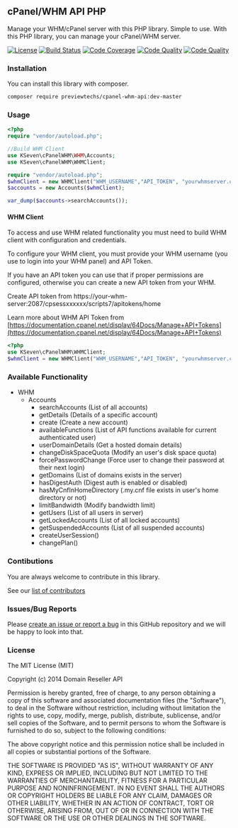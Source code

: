 ## cPanel/WHM API PHP
Manage your WHM/cPanel server with this PHP library. Simple to use. With this PHP library, you can manage your cPanel/WHM server.

[![License](https://img.shields.io/packagist/l/previewtechs/cpanel-whm-api.svg)](https://github.com/k7brasil/WHM-CPanel-API/blob/master/LICENSE)
[![Build Status](https://api.travis-ci.org/k7brasil/WHM-CPanel-API.svg?branch=master)](https://travis-ci.org/k7brasil/WHM-CPanel-API)
[![Code Coverage](https://scrutinizer-ci.com/g/k7brasil/WHM-CPanel-API/badges/coverage.png?b=master)](https://scrutinizer-ci.com/g/k7brasil/WHM-CPanel-API/?branch=master)
[![Code Quality](https://scrutinizer-ci.com/g/k7brasil/WHM-CPanel-API/badges/quality-score.png?b=master)](https://scrutinizer-ci.com/g/k7brasil/WHM-CPanel-API/?branch=master)
[![Code Quality](https://scrutinizer-ci.com/g/k7brasil/WHM-CPanel-API/badges/code-intelligence.svg?b=master)](https://scrutinizer-ci.com/g/k7brasil/WHM-CPanel-API/?branch=master)

### Installation

You can install this library with composer.

```bash
composer require previewtechs/cpanel-whm-api:dev-master
```

### Usage
```php
<?php
require "vendor/autoload.php";

//Build WHM Client
use KSeven\cPanelWHM\WHM\Accounts;
use KSeven\cPanelWHM\WHMClient;

require "vendor/autoload.php";
$whmClient = new WHMClient("WHM_USERNAME","API_TOKEN", "yourwhmserver.com", 2087);
$accounts = new Accounts($whmClient);

var_dump($accounts->searchAccounts());
```

#### WHM Client

To access and use WHM related functionality you must need to build WHM client with configuration
and credentials.

To configure your WHM client, you must provide your WHM username (you use to login into your WHM panel) and API Token. 

If you have an API token you can use that if proper permissions are configured, otherwise
you can create a new API token from your WHM.

Create API token from https://your-whm-server:2087/cpsessxxxxxx/scripts7/apitokens/home

Learn more about WHM API Token from [https://documentation.cpanel.net/display/64Docs/Manage+API+Tokens](https://documentation.cpanel.net/display/64Docs/Manage+API+Tokens)
```php
<?php
use KSeven\cPanelWHM\WHMClient;
$whmClient = new WHMClient("WHM_USERNAME","API_TOKEN", "yourwhmserver.com", 2087);
```

### Available Functionality
- WHM
  - Accounts
    - searchAccounts (List of all accounts)
    - getDetails (Details of a specific account)
    - create (Create a new account)
    - availableFunctions (List of API functions available for current authenticated user)
    - userDomainDetails (Get a hosted domain details)
    - changeDiskSpaceQuota (Modify an user's disk space quota)
    - forcePasswordChange (Force user to change their password at their next login)
    - getDomains (List of domains exists in the server)
    - hasDigestAuth (Digest auth is enabled or disabled)
    - hasMyCnfInHomeDirectory (.my.cnf file exists in user's home directory or not)
    - limitBandwidth (Modify bandwidth limit)
    - getUsers (List of all users in server)
    - getLockedAccounts (List of all locked accounts)
    - getSuspendedAccounts (List of all suspended accounts)
    - createUserSession()
    - changePlan()    

### Contibutions
You are always welcome to contribute in this library.

See our [list of contributors](https://github.com/k7brasil/WHM-CPanel-API/graphs/contributors)

### Issues/Bug Reports
Please [create an issue or report a bug](https://github.com/k7brasil/WHM-CPanel-API/issues/new) in this GitHub repository and we will be
happy to look into that.

### License

The MIT License (MIT)

Copyright (c) 2014 Domain Reseller API

Permission is hereby granted, free of charge, to any person obtaining a copy
of this software and associated documentation files (the "Software"), to deal
in the Software without restriction, including without limitation the rights
to use, copy, modify, merge, publish, distribute, sublicense, and/or sell
copies of the Software, and to permit persons to whom the Software is
furnished to do so, subject to the following conditions:

The above copyright notice and this permission notice shall be included in all
copies or substantial portions of the Software.

THE SOFTWARE IS PROVIDED "AS IS", WITHOUT WARRANTY OF ANY KIND, EXPRESS OR
IMPLIED, INCLUDING BUT NOT LIMITED TO THE WARRANTIES OF MERCHANTABILITY,
FITNESS FOR A PARTICULAR PURPOSE AND NONINFRINGEMENT. IN NO EVENT SHALL THE
AUTHORS OR COPYRIGHT HOLDERS BE LIABLE FOR ANY CLAIM, DAMAGES OR OTHER
LIABILITY, WHETHER IN AN ACTION OF CONTRACT, TORT OR OTHERWISE, ARISING FROM,
OUT OF OR IN CONNECTION WITH THE SOFTWARE OR THE USE OR OTHER DEALINGS IN THE
SOFTWARE.
